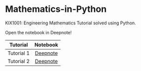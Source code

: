 # Mathematics-in-Python
KIX1001: Engineering Mathematics Tutorial solved using Python.

Open the notebook in Deepnote!

|Tutorial|Notebook|
| :--: | :--: |
|Tutorial 1| [Deepnote](https://deepnote.com/project/4ec0dce9-c8ee-44ad-89fa-7a8301f52147#%2FMathematics-in-Python%2FTutorial%201.ipynb)
|Tutorial 2| [Deepnote](https://deepnote.com/project/4ec0dce9-c8ee-44ad-89fa-7a8301f52147#%2FMathematics-in-Python%2FTutorial%202.ipynb)
